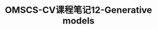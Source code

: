 ---
layout: article
title: OMSCS-CV课程笔记12-Generative models
tags: ["OMSCS", "CS6476-CV"]
key: OMSCS-CV-12
aside:
  toc: true
sidebar:
  nav: OMSCS-CV
---